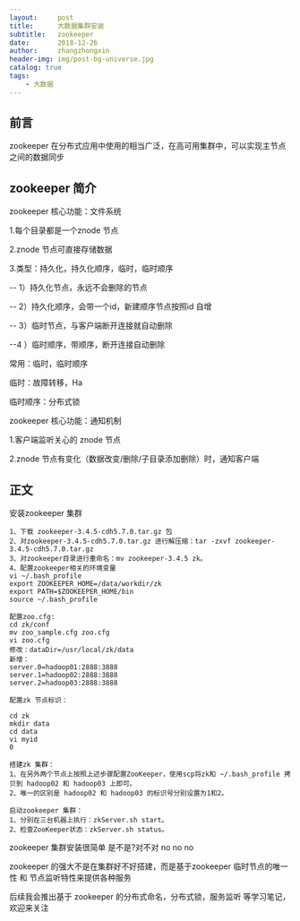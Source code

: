 ```yaml
---
layout:     post
title:      大数据集群安装
subtitle:   zookeeper
date:       2018-12-26
author:     zhangzhongxin
header-img: img/post-bg-universe.jpg
catalog: true
tags:
    - 大数据
---
```


## 前言
zookeeper 在分布式应用中使用的相当广泛，在高可用集群中，可以实现主节点之间的数据同步

## zookeeper 简介
zookeeper 核心功能：文件系统

1.每个目录都是一个znode 节点

2.znode 节点可直接存储数据

3.类型：持久化，持久化顺序，临时，临时顺序

-- 1）持久化节点，永远不会删除的节点

-- 2）持久化顺序，会带一个id，新建顺序节点按照id 自增

-- 3）临时节点，与客户端断开连接就自动删除

--4 ）临时顺序，带顺序，断开连接自动删除

常用：临时，临时顺序

临时：故障转移，Ha

临时顺序：分布式锁

zookeeper 核心功能：通知机制

1.客户端监听关心的 znode 节点

2.znode 节点有变化（数据改变/删除/子目录添加删除）时，通知客户端


## 正文

安装zookeeper 集群
```objc
1、下载 zookeeper-3.4.5-cdh5.7.0.tar.gz 包
2、对zookeeper-3.4.5-cdh5.7.0.tar.gz 进行解压缩：tar -zxvf zookeeper-3.4.5-cdh5.7.0.tar.gz
3、对zookeeper目录进行重命名：mv zookeeper-3.4.5 zk。
4、配置zookeeper相关的环境变量
vi ~/.bash_profile
export ZOOKEEPER_HOME=/data/workdir/zk
export PATH=$ZOOKEEPER_HOME/bin
source ~/.bash_profile

配置zoo.cfg:
cd zk/conf
mv zoo_sample.cfg zoo.cfg
vi zoo.cfg
修改：dataDir=/usr/local/zk/data
新增：
server.0=hadoop01:2888:3888
server.1=hadoop02:2888:3888
server.2=hadoop03:2888:3888

配置zk 节点标识：

cd zk
mkdir data
cd data
vi myid
0

搭建zk 集群：
1、在另外两个节点上按照上述步骤配置ZooKeeper，使用scp将zk和 ~/.bash_profile 拷贝到 hadoop02 和 hadoop03 上即可。
2、唯一的区别是 hadoop02 和 hadoop03 的标识号分别设置为1和2。

启动zookeeper 集群：
1、分别在三台机器上执行：zkServer.sh start。
2、检查ZooKeeper状态：zkServer.sh status。

```

zookeeper 集群安装很简单 是不是?对不对  no no no

zookeeper 的强大不是在集群好不好搭建，而是基于zookeeper 临时节点的唯一性 和 节点监听特性来提供各种服务

后续我会推出基于 zookeeper 的分布式命名，分布式锁，服务监听 等学习笔记，欢迎来关注

